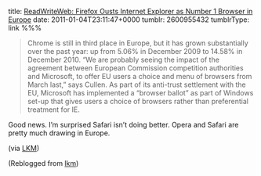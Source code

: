 title: [ReadWriteWeb: Firefox Ousts Internet Explorer as Number 1 Browser in Europe](http://www.readwriteweb.com/archives/firefox_ousts_internet_explorer_as_number_1_browse.php)
date: 2011-01-04T23:11:47+0000
tumblr: 2600955432
tumblrType: link
%%%

> Chrome is still in third place in Europe, but it has grown substantially over the past year: up from 5.06% in December 2009 to 14.58% in December 2010. “We are probably seeing the impact of the agreement between European Commission competition authorities and Microsoft, to offer EU users a choice and menu of browsers from March last,” says Cullen. As part of its anti-trust settlement with the EU, Microsoft has implemented a “browser ballot” as part of Windows set-up that gives users a choice of browsers rather than preferential treatment for IE.

Good news. I’m surprised Safari isn’t doing better. Opera and Safari are pretty much drawing in Europe.

(via [LKM][LKM])

[LKM]: http://lkm.tumblr.com/post/2599562403/chrome-is-still-in-third-place-in-europe-but-it

(Reblogged from [lkm](https://lkm.tumblr.com/post/2599562403/chrome-is-still-in-third-place-in-europe-but-it))
